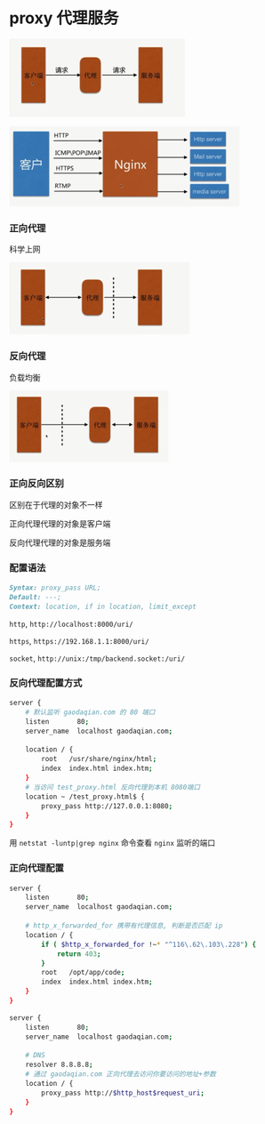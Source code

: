 # proxy 代理服务

![](./media/proxy.png)

![](./media/proxy2.png)

### 正向代理

科学上网

![](./media/proxy3.png)

### 反向代理

负载均衡

![](./media/proxy4.png)

### 正向反向区别

区别在于代理的对象不一样

正向代理代理的对象是客户端

反向代理代理的对象是服务端

### 配置语法

```md
Syntax: proxy_pass URL;
Default: ---;
Context: location, if in location, limit_except
```

`http`, `http://localhost:8000/uri/`

`https`, `https://192.168.1.1:8000/uri/`

`socket`, `http://unix:/tmp/backend.socket:/uri/`

### 反向代理配置方式

```bash
server {
    # 默认监听 gaodaqian.com 的 80 端口
    listen       80;
    server_name  localhost gaodaqian.com;

    location / {
        root   /usr/share/nginx/html;
        index  index.html index.htm;
    }
    # 当访问 test_proxy.html 反向代理到本机 8080端口
    location ~ /test_proxy.html$ {
        proxy_pass http://127.0.0.1:8080;
    }
}
```

用 `netstat -luntp|grep nginx` 命令查看 `nginx` 监听的端口

### 正向代理配置

```bash
server {
    listen       80;
    server_name  localhost gaodaqian.com;

    # http_x_forwarded_for 携带有代理信息, 判断是否匹配 ip
    location / {
        if ( $http_x_forwarded_for !~* "^116\.62\.103\.228") {
            return 403;
        }
        root   /opt/app/code;
        index  index.html index.htm;
    }
}
```

```bash
server {
    listen       80;
    server_name  localhost gaodaqian.com;

    # DNS
    resolver 8.8.8.8;
    # 通过 gaodaqian.com 正向代理去访问你要访问的地址+参数
    location / {  
        proxy_pass http://$http_host$request_uri;
    }  
}
```